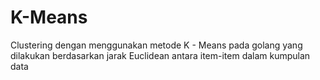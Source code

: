 # K-Means
Clustering dengan menggunakan metode K - Means pada golang yang dilakukan berdasarkan jarak Euclidean antara item-item dalam kumpulan data 
